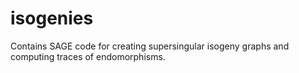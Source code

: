 # isogenies
Contains SAGE code for creating supersingular isogeny graphs and computing traces of endomorphisms.
